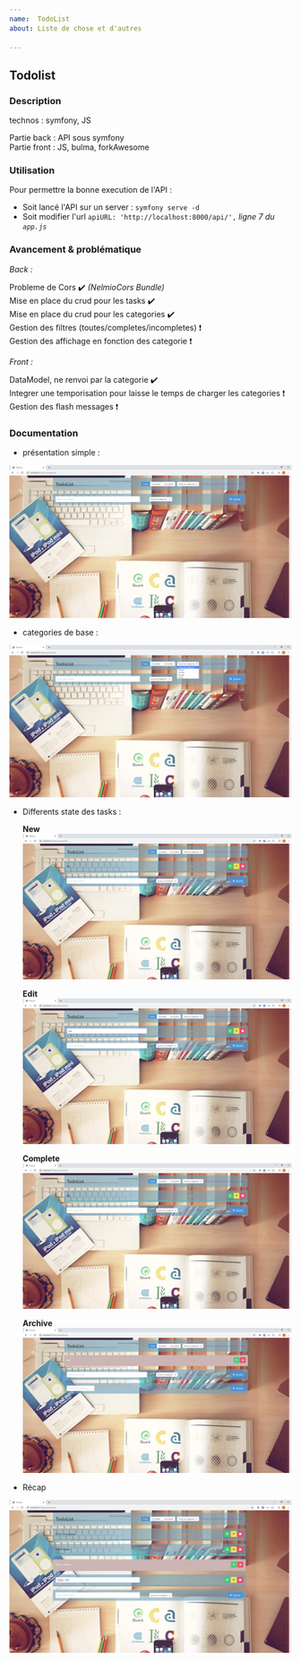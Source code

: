 ```yaml
---
name:  TodoList
about: Liste de chose et d'autres 

---
```


## Todolist

### Description

technos : symfony, JS

Partie back : API sous symfony  
Partie front : JS, bulma, forkAwesome

### Utilisation 

Pour permettre la bonne execution de l'API : 
- Soit lancé l'API sur un server : ``` symfony serve -d ```
- Soit modifier l'url  ```apiURL: 'http://localhost:8000/api/',``` *ligne 7 du ``app.js``*

### Avancement & problématique 

*Back :*

Probleme de Cors :heavy_check_mark: *(NelmioCors Bundle)*  
Mise en place du crud pour les tasks :heavy_check_mark:  
Mise en place du crud pour les categories :heavy_check_mark:  
Gestion des filtres (toutes/completes/incompletes) :heavy_exclamation_mark:  
Gestion des affichage en fonction des categorie :heavy_exclamation_mark:

*Front :*

DataModel, ne renvoi par la categorie :heavy_check_mark:  
Integrer une temporisation pour laisse le temps de charger les categories :heavy_exclamation_mark:  
Gestion des flash messages :heavy_exclamation_mark:



### Documentation 

- présentation simple :

![index](/Documentation/Index.png)

- categories de base : 

![listOfCategory](/Documentation/categories.png)


- Differents state des tasks :

   **New** 
![New](/Documentation/new_task.png)

   **Edit**
![Edit](/Documentation/edit_task.png)

   **Complete**  
![Complete](/Documentation/complete_task.png)

   **Archive**
![Archive](/Documentation/archive_task.png)


- Récap 

![récap](/Documentation/Recap_state.png)
  
